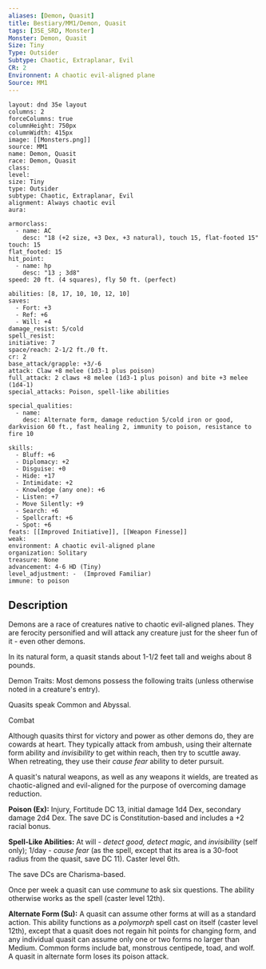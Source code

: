 ```yaml
---
aliases: [Demon, Quasit]
title: Bestiary/MM1/Demon, Quasit
tags: [35E_SRD, Monster]
Monster: Demon, Quasit
Size: Tiny
Type: Outsider
Subtype: Chaotic, Extraplanar, Evil
CR: 2
Environnent: A chaotic evil-aligned plane
Source: MM1
---
```


```statblock
layout: dnd 35e layout
columns: 2
forceColumns: true
columnHeight: 750px
columnWidth: 415px
image: [[Monsters.png]]
source: MM1
name: Demon, Quasit
race: Demon, Quasit
class: 
level: 
size: Tiny
type: Outsider
subtype: Chaotic, Extraplanar, Evil
alignment: Always chaotic evil
aura: 

armorclass:
  - name: AC
    desc: "18 (+2 size, +3 Dex, +3 natural), touch 15, flat-footed 15"
touch: 15
flat_footed: 15
hit_point:
  - name: hp
    desc: "13 ; 3d8"
speed: 20 ft. (4 squares), fly 50 ft. (perfect)

abilities: [8, 17, 10, 10, 12, 10]
saves:
  - Fort: +3
  - Ref: +6
  - Will: +4
damage_resist: 5/cold
spell_resist: 
initiative: 7
space/reach: 2-1/2 ft./0 ft.
cr: 2
base_attack/grapple: +3/-6
attack: Claw +8 melee (1d3-1 plus poison)
full_attack: 2 claws +8 melee (1d3-1 plus poison) and bite +3 melee (1d4-1)
special_attacks: Poison, spell-like abilities

special_qualities:
  - name: 
    desc: Alternate form, damage reduction 5/cold iron or good, darkvision 60 ft., fast healing 2, immunity to poison, resistance to fire 10

skills:
  - Bluff: +6
  - Diplomacy: +2
  - Disguise: +0
  - Hide: +17
  - Intimidate: +2
  - Knowledge (any one): +6
  - Listen: +7
  - Move Silently: +9
  - Search: +6
  - Spellcraft: +6
  - Spot: +6
feats: [[Improved Initiative]], [[Weapon Finesse]]
weak: 
environment: A chaotic evil-aligned plane
organization: Solitary
treasure: None
advancement: 4-6 HD (Tiny)
level_adjustment: -  (Improved Familiar)
immune: to poison
```

## Description

<p>Demons are a race of creatures native to chaotic evil-aligned planes. They are ferocity personified and will attack any creature just for the sheer fun of it - even other demons.</p>
<p>In its natural form, a quasit stands about 1-1/2 feet tall and weighs about 8 pounds.</p>
<p>Demon Traits: Most demons possess the following traits (unless otherwise noted in a creature's entry).</p>
<p>Quasits speak Common and Abyssal.</p>
<p>Combat</p>
<p>Although quasits thirst for victory and power as other demons do, they are cowards at heart. They typically attack from ambush, using their alternate form ability and <i>invisibility</i> to get within reach, then try to scuttle away. When retreating, they use their <i>cause fear</i> ability to deter pursuit.</p>
<p>A quasit's natural weapons, as well as any weapons it wields, are treated as chaotic-aligned and evil-aligned for the purpose of overcoming damage reduction.</p>
<p>
            <b>Poison (Ex):</b> Injury, Fortitude DC 13, initial damage 1d4 Dex, secondary damage 2d4 Dex. The save DC is Constitution-based and includes a +2 racial bonus.</p>
<p>
            <b>Spell-Like Abilities:</b> At will - <i>detect good, detect magic,</i> and <i>invisibility</i> (self only); 1/day - <i>cause fear</i> (as the spell, except that its area is a 30-foot radius from the quasit, save DC 11). Caster level 6th.</p>
<p>The save DCs are Charisma-based.</p>
<p>Once per week a quasit can use <i>commune</i> to ask six questions. The ability otherwise works as the spell (caster level 12th).</p>
<p>
            <b>Alternate Form (Su):</b> A quasit can assume other forms at will as a standard action. This ability functions as a <i>polymorph</i> spell cast on itself (caster level 12th), except that a quasit does not regain hit points for changing form, and any individual quasit can assume only one or two forms no larger than Medium. Common forms include bat, monstrous centipede, toad, and wolf. A quasit in alternate form loses its poison attack.</p>